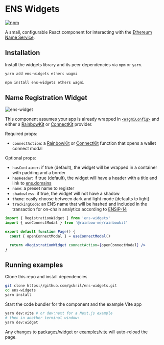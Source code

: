 # ENS Widgets

[![npm](https://img.shields.io/npm/v/ens-widgets)](https://www.npmjs.com/package/ens-widgets)

A small, configurable React component for interacting with the [Ethereum Name Service](http://ens.domains/).

## Installation

Install the widgets library and its peer dependencies via `npm` or `yarn`.

```bash
yarn add ens-widgets ethers wagmi
```

```bash
npm install ens-widgets ethers wagmi
```

## Name Registration Widget

![ens-widget](https://user-images.githubusercontent.com/35093316/212418070-f595cb64-260b-4069-b191-5e2553b8cd6a.jpg)

This component assumes your app is already wrapped in [`<WagmiConfig>`](https://wagmi.sh/docs/WagmiConfig) and either a [RainbowKit](https://www.rainbowkit.com/docs/installation#wrap-providers) or [ConnectKit](https://docs.family.co/connectkit/api-reference#connectkitprovider) provider.

Required props:

- `connectAction`: a [RainbowKit](https://www.rainbowkit.com/docs/modal-hooks) or [ConnectKit](https://docs.family.co/connectkit/api-reference#usemodal-hook) function that opens a wallet connect modal

Optional props:

- `hasContainer`: if true (default), the widget will be wrapped in a container with padding and a border
- `hasHeader`: if true (default), the widget will have a header with a title and link to [ens.domains](https://ens.domains/)
- `name`: a preset name to register
- `shadowless`: if true, the widget will not have a shadow
- `theme`: easily choose between dark and light mode (defaults to light)
- `trackingCode`: an ENS name that will be hashed and included in the transaction for on-chain analytics according to [ENSIP-14](https://docs.ens.domains/ens-improvement-proposals/ensip-14-platform-source-parameter)

```jsx
import { RegistrationWidget } from 'ens-widgets'
import { useConnectModal } from '@rainbow-me/rainbowkit'

export default function Page() {
  const { openConnectModal } = useConnectModal()

  return <RegistrationWidget connectAction={openConnectModal} />
}
```

## Running examples

Clone this repo and install dependencies

```bash
git clone https://github.com/gskril/ens-widgets.git
cd ens-widgets
yarn install
```

Start the code bundler for the component and the example Vite app

```bash
yarn dev:vite # or dev:next for a Next.js example
# then in another terminal window:
yarn dev:widget
```

Any changes to [packages/widget](packages/widget) or [examples/vite](examples/vite) will auto-reload the page.
